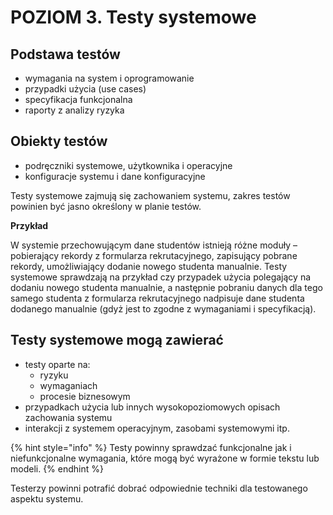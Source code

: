 # POZIOM 3. Testy systemowe

## Podstawa testów

* wymagania na system i oprogramowanie
* przypadki użycia \(use cases\) 
* specyfikacja funkcjonalna
* raporty z analizy ryzyka

## Obiekty testów

* podręczniki systemowe, użytkownika i operacyjne
* konfiguracje systemu i dane konfiguracyjne

Testy systemowe zajmują się zachowaniem systemu, zakres testów powinien być jasno określony w planie testów.

**Przykład**

W systemie przechowującym dane studentów istnieją różne moduły – pobierający rekordy z formularza rekrutacyjnego, zapisujący pobrane rekordy, umożliwiający dodanie nowego studenta manualnie. Testy systemowe sprawdzają na przykład czy przypadek użycia polegający na dodaniu nowego studenta manualnie, a następnie pobraniu danych dla tego samego studenta z formularza rekrutacyjnego nadpisuje dane studenta dodanego manualnie \(gdyż jest to zgodne z wymaganiami i specyfikacją\).

## Testy systemowe mogą zawierać

* testy oparte na:
  *  ryzyku
  * wymaganiach
  * procesie biznesowym
* przypadkach użycia lub innych wysokopoziomowych opisach zachowania systemu
* interakcji z systemem operacyjnym, zasobami systemowymi itp.

{% hint style="info" %}
Testy powinny sprawdzać funkcjonalne jak i niefunkcjonalne wymagania, które mogą być wyrażone w formie tekstu lub modeli.
{% endhint %}

Testerzy powinni potrafić dobrać odpowiednie techniki dla testowanego aspektu systemu.

